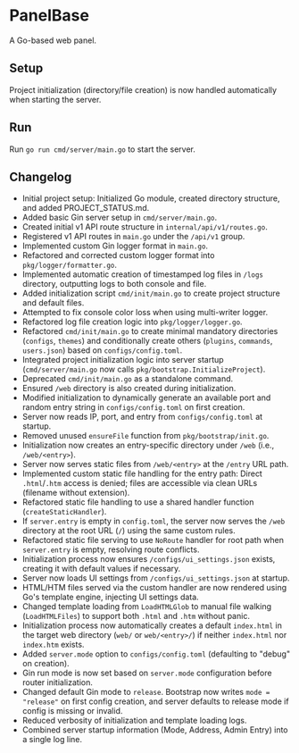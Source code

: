 # PanelBase

A Go-based web panel.

## Setup

Project initialization (directory/file creation) is now handled automatically when starting the server.

## Run

Run `go run cmd/server/main.go` to start the server.

## Changelog

- Initial project setup: Initialized Go module, created directory structure, and added PROJECT_STATUS.md.
- Added basic Gin server setup in `cmd/server/main.go`.
- Created initial v1 API route structure in `internal/api/v1/routes.go`.
- Registered v1 API routes in `main.go` under the `/api/v1` group.
- Implemented custom Gin logger format in `main.go`.
- Refactored and corrected custom logger format into `pkg/logger/formatter.go`.
- Implemented automatic creation of timestamped log files in `/logs` directory, outputting logs to both console and file.
- Added initialization script `cmd/init/main.go` to create project structure and default files.
- Attempted to fix console color loss when using multi-writer logger.
- Refactored log file creation logic into `pkg/logger/logger.go`.
- Refactored `cmd/init/main.go` to create minimal mandatory directories (`configs`, `themes`) and conditionally create others (`plugins`, `commands`, `users.json`) based on `configs/config.toml`.
- Integrated project initialization logic into server startup (`cmd/server/main.go` now calls `pkg/bootstrap.InitializeProject`).
- Deprecated `cmd/init/main.go` as a standalone command.
- Ensured `/web` directory is also created during initialization.
- Modified initialization to dynamically generate an available port and random entry string in `configs/config.toml` on first creation.
- Server now reads IP, port, and entry from `configs/config.toml` at startup.
- Removed unused `ensureFile` function from `pkg/bootstrap/init.go`.
- Initialization now creates an entry-specific directory under `/web` (i.e., `/web/<entry>`).
- Server now serves static files from `/web/<entry>` at the `/entry` URL path.
- Implemented custom static file handling for the entry path: Direct `.html`/`.htm` access is denied; files are accessible via clean URLs (filename without extension).
- Refactored static file handling to use a shared handler function (`createStaticHandler`).
- If `server.entry` is empty in `config.toml`, the server now serves the `/web` directory at the root URL (`/`) using the same custom rules.
- Refactored static file serving to use `NoRoute` handler for root path when `server.entry` is empty, resolving route conflicts.
- Initialization process now ensures `/configs/ui_settings.json` exists, creating it with default values if necessary.
- Server now loads UI settings from `/configs/ui_settings.json` at startup.
- HTML/HTM files served via the custom handler are now rendered using Go's template engine, injecting UI settings data.
- Changed template loading from `LoadHTMLGlob` to manual file walking (`LoadHTMLFiles`) to support both `.html` and `.htm` without panic.
- Initialization process now automatically creates a default `index.html` in the target web directory (`web/` or `web/<entry>/`) if neither `index.html` nor `index.htm` exists.
- Added `server.mode` option to `configs/config.toml` (defaulting to "debug" on creation).
- Gin run mode is now set based on `server.mode` configuration before router initialization.
- Changed default Gin mode to `release`. Bootstrap now writes `mode = "release"` on first config creation, and server defaults to release mode if config is missing or invalid.
- Reduced verbosity of initialization and template loading logs.
- Combined server startup information (Mode, Address, Admin Entry) into a single log line.
